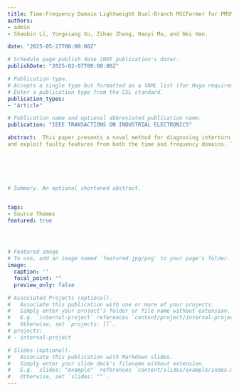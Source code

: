 ```yaml
---
title: Time-Frequency Domain Lightweight Dual-Branch MSCFormer for PMSM ITSC Fault Diagnosis
authors:
- admin
- Shaobin Li, Yongxiang Xu, Zihao Zhang, Haoyi Mu, and Wei Han.

date: "2025-05-27T00:00:00Z"

# Schedule page publish date (NOT publication's date).
publishDate: "2025-02-07T00:00:00Z"

# Publication type.
# Accepts a single type but formatted as a YAML list (for Hugo requirements).
# Enter a publication type from the CSL standard.
publication_types:
- "Article"

# Publication name and optional abbreviated publication name.
publication: "IEEE TRANSACTIONS ON INDUSTRIAL ELECTRONICS"

abstract:  This paper presents a novel method for diagnosing interturn short circuits (ITSC) in permanent magnet synchronous motors (PMSMs) utilizing a transformer-based hybrid architecture. The influence of ITSC on dq-axis currents at different fault severity levels is first analyzed mathematically, providing a foundation for extracting distinctive spectral features. Building on this analysis, a Motor Short-Circuit Transformer (MSCFormer) is proposed, employing a dual-branch framework to effectively integrate
and exploit faulty features from both the time and frequency domains. This dual-domain approach enhances diagnostic accuracy and robustness by utilizing the complementary perspective provided by frequency-domain spectral features, such as the 2nd, 4th and other harmonics. Additionally, the network incorporates an adaptive feature-level fusion strategy, lightweight optimization, and the multi-head attention mechanism to mitigate noise interference and improve generalization. Comprehensive experimental evaluations demonstrate the effectiveness and superiority of the proposed method in terms of accuracy and network complexity, achieving 99.79% overall accuracy (OA) and 99.79% F1-score, with only 0.156 million parameters and 1.77 million floating point operations (FLOPs).






# Summary. An optional shortened abstract.


tags:
- Source Themes
featured: true




# Featured image
# To use, add an image named `featured.jpg/png` to your page's folder. 
image:
  caption: ''
  focal_point: ""
  preview_only: false

# Associated Projects (optional).
#   Associate this publication with one or more of your projects.
#   Simply enter your project's folder or file name without extension.
#   E.g. `internal-project` references `content/project/internal-project/index.md`.
#   Otherwise, set `projects: []`.
# projects:
# - internal-project

# Slides (optional).
#   Associate this publication with Markdown slides.
#   Simply enter your slide deck's filename without extension.
#   E.g. `slides: "example"` references `content/slides/example/index.md`.
#   Otherwise, set `slides: ""`.
---
```



